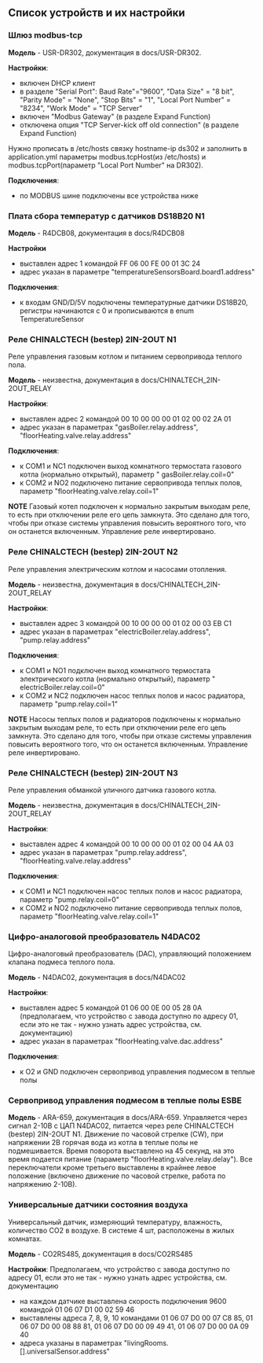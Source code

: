 ## Список устройств и их настройки

### Шлюз modbus-tcp

**Модель** - USR-DR302, документация в docs/USR-DR302.

**Настройки**:

* включен DHCP клиент
* в разделе "Serial Port": Baud Rate"="9600", "Data Size" = "8 bit", "Parity Mode" = "None", "Stop Bits" = "1", "Local
  Port Number" = "8234", "Work Mode" = "TCP Server"
* включен "Modbus Gateway" (в разделе Expand Function)
* отключена опция "TCP Server-kick off old connection" (в разделе Expand Function)

Нужно прописать в /etc/hosts связку hostname-ip ds302 и заполнить в application.yml параметры modbus.tcpHost(из
/etc/hosts) и modbus.tcpPort(параметр "Local Port Number" на DR302).

**Подключения**:

* по MODBUS шине подключены все устройства ниже

### Плата сбора температур с датчиков DS18B20 N1

**Модель** - R4DCB08, документация в docs/R4DCB08

**Настройки**

* выставлен адрес 1 командой FF 06 00 FE 00 01 3C 24
* адрес указан в параметре "temperatureSensorsBoard.board1.address"

**Подключения**:

* к входам GND/D/5V подключены температурные датчики DS18B20, регистры начинаются с 0 и прописываются в enum
  TemperatureSensor

### Реле CHINALCTECH (bestep) 2IN-2OUT N1

Реле управления газовым котлом и питанием сервопривода теплого пола.

**Модель** - неизвестна, документация в docs/CHINALTECH_2IN-2OUT_RELAY

**Настройки**:

* выставлен адрес 2 командой 00 10 00 00 00 01 02 00 02 2A 01
* адрес указан в параметрах "gasBoiler.relay.address", "floorHeating.valve.relay.address"

**Подключения**:

* к COM1 и NС1 подключен выход комнатного термостата газового котла (нормально открытый), параметр "
  gasBoiler.relay.coil=0"
* к COM2 и NO2 подключено питание сервопривода теплых полов, параметр "floorHeating.valve.relay.coil=1"

**NOTE**
Газовый котел подключен к нормально закрытым выходам реле, то есть при отключении реле его цепь замкнута.
Это сделано для того, чтобы при отказе системы управления повысить вероятного того, что он останется включенным.
Управление реле инвертировано.

### Реле CHINALCTECH (bestep) 2IN-2OUT N2

Реле управления электрическим котлом и насосами отопления.

**Модель** - неизвестна, документация в docs/CHINALTECH_2IN-2OUT_RELAY

**Настройки**:

* выставлен адрес 3 командой 00 10 00 00 00 01 02 00 03 EB C1
* адрес указан в параметрах "electricBoiler.relay.address", "pump.relay.address"

**Подключения**:

* к COM1 и NO1 подключен выход комнатного термостата электрического котла (нормально открытый), параметр "
  electricBoiler.relay.coil=0"
* к COM2 и NC2 подключен насос теплых полов и насос радиатора, параметр "pump.relay.coil=1"

**NOTE**
Насосы теплых полов и радиаторов подключены к нормально закрытым выходам реле, то есть при отключении реле его цепь
замкнута.
Это сделано для того, чтобы при отказе системы управления повысить вероятного того, что он останется включенным.
Управление реле инвертировано.

### Реле CHINALCTECH (bestep) 2IN-2OUT N3

Реле управления обманкой уличного датчика газового котла.

**Модель** - неизвестна, документация в docs/CHINALTECH_2IN-2OUT_RELAY

**Настройки**:

* выставлен адрес 4 командой 00 10 00 00 00 01 02 00 04 AA 03
* адрес указан в параметрах "pump.relay.address", "floorHeating.valve.relay.address"

**Подключения**:

* к COM1 и NC1 подключен насос теплых полов и насос радиатора, параметр "pump.relay.coil=0"
* к COM2 и NO2 подключено питание сервопривода теплых полов, параметр "floorHeating.valve.relay.coil=1"

### Цифро-аналоговой преобразователь N4DAC02

Цифро-аналоговый преобразователь (DAC), управляющий положением клапана подмеса теплого пола.

**Модель** - N4DAC02, документация в docs/N4DAC02

**Настройки**:

* выставлен адрес 5 командой 01 06 00 0E 00 05 28 0A (предполагаем, что устройство с завода доступно по адресу 01, 
  если это не так - нужно узнать адрес устройства, см. документацию)
* адрес указан в параметрах "floorHeating.valve.dac.address"

**Подключения**:

* к O2 и GND подключен сервопривод управления подмесом в теплые полы

### Сервопривод управления подмесом в теплые полы ESBE

**Модель** - ARA-659, документация в docs/ARA-659.
Управляется через сигнал 2-10В с ЦАП N4DAC02, питается через реле CHINALCTECH (bestep) 2IN-2OUT N1.
Движение по часовой стрелке (CW), при напряжении 2В горячая вода из котла в теплые полы не подмешивается.
Время поворота выставлено на 45 секунд, на это время подается питание (параметр "floorHeating.valve.relay.delay").
Все переключатели кроме третьего выставлены в крайнее левое положение (включено движение по часовой стрелке, работа по
напряжению 2-10В).

### Универсальные датчики состояния воздуха

Универсальный датчик, измеряющий температуру, влажность, количество CO2 в воздухе. В системе 4 шт, расположены в 
жилых комнатах.

**Модель** - CO2RS485, документация в docs/CO2RS485

**Настройки**:
Предполагаем, что устройство с завода доступно по адресу 01, если это не так - нужно узнать адрес устройства, см. документацию
* на каждом датчике выставлена скорость подключения 9600 командой 01 06 07 D1 00 02 59 46
* выставлены адреса 7, 8, 9, 10 командами 01 06 07 D0 00 07 С8 85, 01 06 07 D0 00 08 88 81, 01 06 07 D0 00 09 49 41, 
  01 06 07 D0 00 0A 09 40
* адреса указаны в параметрах "livingRooms.[].universalSensor.address"